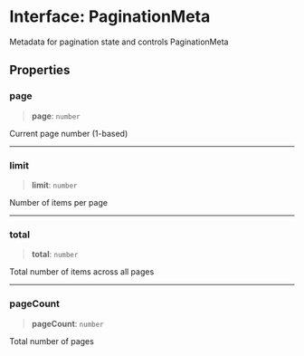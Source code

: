 # Interface: PaginationMeta

Metadata for pagination state and controls
 PaginationMeta

## Properties

### page

> **page**: `number`

Current page number (1-based)

***

### limit

> **limit**: `number`

Number of items per page

***

### total

> **total**: `number`

Total number of items across all pages

***

### pageCount

> **pageCount**: `number`

Total number of pages

